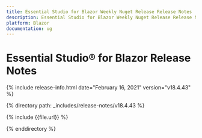 ```yaml
---
title: Essential Studio for Blazor Weekly Nuget Release Release Notes  
description: Essential Studio for Blazor Weekly Nuget Release Release Notes  
platform: Blazor
documentation: ug
---
```


# Essential Studio&reg; for Blazor  Release Notes  

{% include release-info.html date="February 16, 2021"  version="v18.4.43" %} 

{% directory path: _includes/release-notes/v18.4.43 %}

{% include {{file.url}} %}

{% enddirectory %}

